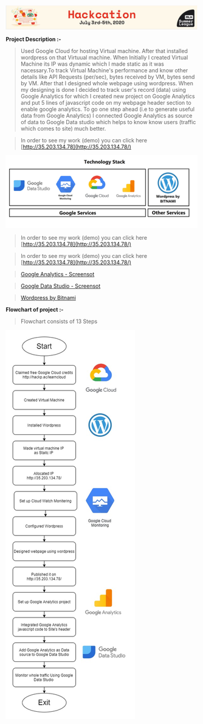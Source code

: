![image](https://github.com/sanket9006/Hackcation---MLH/blob/master/Hackation.JPG)

                      
**Project Description :-**
 
> Used Google Cloud for hosting Virtual machine. After that installed wordpress on that Virtuual machine. When Initially I created Virtual Machine its IP was dynamic which I made static as it was nacessary.To track Virtual Machine's performance and know other details like API Requests (per/sec), bytes received by VM, bytes send by VM. After that I designed whole webpage using wordpress. When my designing is done I decided to track user's record (data) using Google Analytics for which I created new project on Google Analytics and put 5 lines of javascript code on my webpage header section to enable google analytics. To go one step ahead (i.e to generate useful data from Google Analytics) I connected Google Analytics as source of data to Google Data studio which helps to know know users (traffic which comes to site) much better.


 > In order to see my work (demo) you can click here [http://35.203.134.78](http://35.203.134.78/)                              

 
![image](https://github.com/sanket9006/Hackcation---MLH/blob/master/1_bf8nI--JYvVpGY5_MLoXJw%20-%20Copy.jpeg)

> In order to see my work (demo) you can click here [http://35.203.134.78](http://35.203.134.78/)                              

> In order to see my work (demo) you can click here [http://35.203.134.78](http://35.203.134.78/)                              

> [Google Analytics - Screensot](https://github.com/sanket9006/Hackcation---MLH/blob/master/Screenshots/Collected%20Data.JPG)                              

> [Google Data Studio - Screensot](https://github.com/sanket9006/Hackcation---MLH/blob/master/Screenshots/Data%20Studio.JPG)           

> [Wordpress by Bitnami](https://github.com/sanket9006/Hackcation---MLH/blob/master/Screenshots/4.JPG)                              






**Flowchart of project :-**

 > Flowchart consists of 13 Steps                         


<img align="center" src="https://github.com/sanket9006/Hackcation---MLH/blob/master/1.jpg"/>



